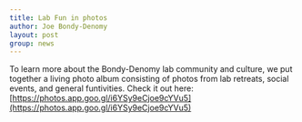```yaml
---
title: Lab Fun in photos
author: Joe Bondy-Denomy
layout: post
group: news
---
```

To learn more about the Bondy-Denomy lab community and culture, we put together a living photo album consisting of photos from lab retreats, social events, and general funtivities. Check it out here: [https://photos.app.goo.gl/i6YSy9eCjoe9cYVu5](https://photos.app.goo.gl/i6YSy9eCjoe9cYVu5)

